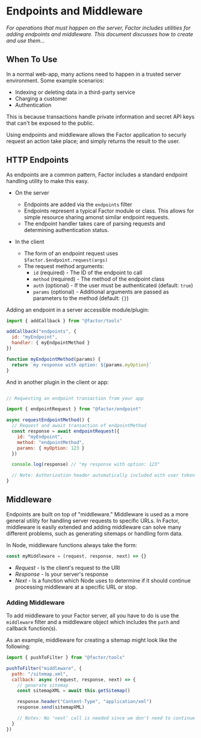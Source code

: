 # Endpoints and Middleware

_For operations that must happen on the server, Factor includes utilities for adding endpoints and middleware. This document discusses how to create and use them..._

## When To Use

In a normal web-app, many actions need to happen in a trusted server environment. Some example scenarios:

- Indexing or deleting data in a third-party service
- Charging a customer
- Authentication

This is because transactions handle private information and secret API keys that can't be exposed to the public.

Using endpoints and middleware allows the Factor application to securly request an action take place; and simply returns the result to the user.

## HTTP Endpoints

As endpoints are a common pattern, Factor includes a standard endpoint handling utility to make this easy.

- On the server

  - Endpoints are added via the `endpoints` filter
  - Endpoints represent a typical Factor module or class. This allows for simple resource sharing amonst similar endpoint requests.
  - The endpoint handler takes care of parsing requests and determining authentication status.

- In the client
  - The form of an endpoint request uses `$factor.$endpoint.request(args)`
  - The request method arguments:
    - `id` (required) - The ID of the endpoint to call
    - `method` (required) - The method of the endpoint class
    - `auth` (optional) - If the user must be authenticated (default: `true`)
    - `params` (optional) - Additional arguments are passed as parameters to the method (default: `{}`)

Adding an endpoint in a server accessible module/plugin:

```javascript
import { addCallback } from "@factor/tools"

addCallback("endpoints", {
  id: "myEndpoint",
  handler: { myEndpointMethod }
})

function myEndpointMethod(params) {
  return `my response with option: ${params.myOption}`
}
```

And in another plugin in the client or app:

```javascript

// Requesting an endpoint transaction from your app

import { endpointRequest } from "@factor/endpoint"

async requestEndpointMethod() {
  // Request and await transaction of endpointMethod
  const response = await endpointRequest({
    id: "myEndpoint",
    method: "endpointMethod",
    params: { myOption: 123 }
  })

  console.log(response) // "my response with option: 123"

  // Note: Authorization header automatically included with user token which is used to determine auth status
}
```

## Middleware

Endpoints are built on top of "middleware." Middleware is used as a more general utility for handling server requests to specific URLs. In Factor, middleware is easily extended and adding middleware can solve many different problems, such as generating sitemaps or handling form data.

In Node, middleware functions always take the form:

```javascript
const myMiddleware = (request, response, next) => {}
```

- _Request_ - Is the client's request to the URl
- _Response_ - Is your server's response
- _Next_ - Is a function which Node uses to determine if it should continue processing middleware at a specific URL or stop.

### Adding Middleware

To add middleware to your Factor server, all you have to do is use the `middleware` filter and a middleware object which includes the `path` and callback function(s).

As an example, middleware for creating a sitemap might look like the following:

```javascript
import { pushToFilter } from "@factor/tools"

pushToFilter("middleware", {
  path: "/sitemap.xml",
  callback: async (request, response, next) => {
    // generate sitemap
    const sitemapXML = await this.getSitemap()

    response.header("Content-Type", "application/xml")
    response.send(sitemapXML)

    // Notes: No 'next' call is needed since we don't need to continue processing other middleware
  }
})
```
